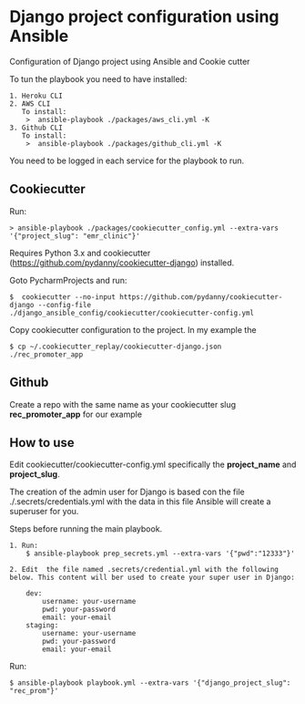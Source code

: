 # Django  project configuration using Ansible

Configuration of Django project using Ansible and Cookie cutter

To tun the playbook you need to have installed:

    1. Heroku CLI
    2. AWS CLI
       To install:
        >  ansible-playbook ./packages/aws_cli.yml -K
    3. Github CLI
       To install:
        >  ansible-playbook ./packages/github_cli.yml -K


You need to be logged in each service for the playbook to run.



## Cookiecutter
Run:

    > ansible-playbook ./packages/cookiecutter_config.yml --extra-vars '{"project_slug": "emr_clinic"}'

Requires Python 3.x and cookiecutter (https://github.com/pydanny/cookiecutter-django) installed.

Goto PycharmProjects and run:

    $  cookiecutter --no-input https://github.com/pydanny/cookiecutter-django --config-file ./django_ansible_config/cookiecutter/cookiecutter-config.yml
    
Copy cookiecutter configuration to the project. In my example the 

    $ cp ~/.cookiecutter_replay/cookiecutter-django.json ./rec_promoter_app
    
## Github

Create a repo with the same name as your cookiecutter slug **rec_promoter_app** for our example


## How to use

Edit cookiecutter/cookiecutter-config.yml specifically the **project_name** and
**project_slug**.

The creation of the admin user for Django is based con the file ./.secrets/credentials.yml with the data in this file
Ansible will create a superuser for you.

Steps before running the main playbook. 

    1. Run:
        $ ansible-playbook prep_secrets.yml --extra-vars '{"pwd":"12333"}'

    2. Edit  the file named .secrets/credential.yml with the following below. This content will ber used to create your super user in Django:

        dev:
            username: your-username
            pwd: your-password
            email: your-email
        staging:
            username: your-username
            pwd: your-password
            email: your-email

Run:

    $ ansible-playbook playbook.yml --extra-vars '{"django_project_slug": "rec_prom"}'





    
